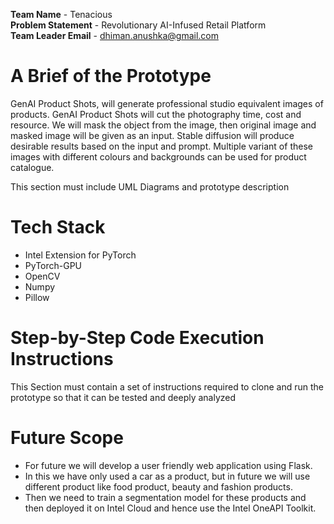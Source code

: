 **Team Name** - Tenacious<br>
**Problem Statement** - Revolutionary AI-Infused Retail Platform<br>
**Team Leader Email** - dhiman.anushka@gmail.com<br>
# A Brief of the Prototype
GenAI Product Shots, will generate professional studio equivalent images of products.
GenAI Product Shots will cut the photography time, cost and resource.
We will mask the object from the image, then original image and masked image will be given as an input.
Stable diffusion will produce desirable results based on the input and prompt.
Multiple variant of these images with different colours and backgrounds can be used for product catalogue.

This section must include UML Diagrams and prototype description<br>

# Tech Stack
- Intel Extension for PyTorch
- PyTorch-GPU<br>
- OpenCV<br>
- Numpy<br>
- Pillow<br>


# Step-by-Step Code Execution Instructions
This Section must contain a set of instructions required to clone and run the prototype so that it can be tested and deeply analyzed<br>

# Future Scope
- For future we will develop a user friendly web application using Flask.
- In this we have only used a car as a product, but in future we will use different product like food product, beauty and fashion products.
- Then we need to train a segmentation model for these products and then deployed it on Intel Cloud and hence use the Intel OneAPI Toolkit.

